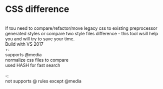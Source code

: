 # CSS difference

<br />
If tou need to compare/refactor/move legacy css to existing preprocessor generated styles or compare two style files difference - this tool wsill help you and will try to save your time.
<br />
Build with VS 2017
<br />
+:<br />
  supports @media<br />
  normalize css files to compare<br />
  used HASH for fast search  <br />
<br />-:<br />
  not supports @ rules except @media<br />

